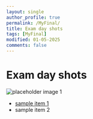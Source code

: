 ```yaml
---
layout: single
author_profile: true
permalink: /MyFinal/
title: Exam day shots
tags: [MyFinal]
modified: 01-05-2025
comments: false
---
```


# Exam day shots

![placeholder image 1](/assets/images/Screenshot-2025-01-05-080535.jpg "Image 1 title caption")

- [sample item 1](https://fccourse.liara.run)
- sample item 2
